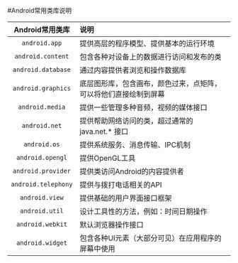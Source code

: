 #Android常用类库说明

|     Android常用类库     | 说明                               |
| :-----------------: | :------------------------------- |
|    `android.app`    | 提供高层的程序模型、提供基本的运行环境              |
|  `android.content`  | 包含各种对设备上的数据进行访问和发布的类             |
| `android.database`  | 通过内容提供者浏览和操作数据库                  |
| `android.graphics`  | 底层图形库，包含画布，颜色过来，点矩阵，可以将他们直接绘制到屏幕 |
|   `android.media`   | 提供一些管理多种音频，视频的媒体接口               |
|    `android.net`    | 提供帮助网络访问的类，超过通常的 java.net.* 接口   |
|    `android.os`     | 提供系统服务、消息传输、IPC机制                |
|  `android.opengl`   | 提供OpenGL工具                       |
| `android.provider`  | 提供类访问Android的内容提供者               |
| `android.telephony` | 提供与拨打电话相关的API                    |
|   `android.view`    | 提供基础的用户界面接口框架                    |
|   `android.util`    | 设计工具性的方法，例如：时间日期操作               |
|  `android.webkit`   | 默认浏览器操作接口                        |
|  `android.widget`   | 包含各种UI元素（大部分可见）在应用程序的屏幕中使用       |